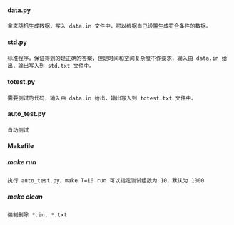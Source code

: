 #### data.py

```
拿来随机生成数据，写入 data.in 文件中，可以根据自己设置生成符合条件的数据。
```

#### std.py

```
标准程序，保证得到的是正确的答案，但是时间和空间复杂度不作要求，输入由 data.in 给出，输出写入到 std.txt 文件中。
```

#### totest.py

```
需要测试的代码，输入由 data.in 给出，输出写入到 totest.txt 文件中。
```

#### auto_test.py

```
自动测试
```

#### Makefile
##### make run
	执行 auto_test.py，make T=10 run 可以指定测试组数为 10，默认为 1000
##### make clean
	强制删除 *.in, *.txt

